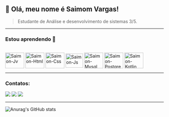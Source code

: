 ## 💜 Olá, meu nome é <strong>Saimom Vargas!</strong>

> Estudante de Análise e desenvolvimento de sistemas 3/5.

----

 ### Estou aprendendo 🚀
 <div style="display: inline_block"><br>
 <img align="center" alt="Saimon-Jv" height="50" width="60" src="https://cdn.jsdelivr.net/gh/devicons/devicon/icons/java/java-original-wordmark.svg">
  <img align="center" alt="Saimon-Html" height="50" width="60" src="https://cdn.jsdelivr.net/gh/devicons/devicon/icons/html5/html5-original-wordmark.svg">
  <img align="center" alt="Saimon-Css" height="50" width="60" src="https://cdn.jsdelivr.net/gh/devicons/devicon/icons/css3/css3-original-wordmark.svg">
  <img align="center" alt="Saimon-Js" height="45" width="55" src="https://cdn.jsdelivr.net/gh/devicons/devicon/icons/javascript/javascript-plain.svg">
  <img align="center" alt="Saimon-Mysql" height="50" width="60" src="https://cdn.jsdelivr.net/gh/devicons/devicon/icons/mysql/mysql-original-wordmark.svg">
  <img align="center" alt="Saimon-Postgres" height="50" width="60" src="https://cdn.jsdelivr.net/gh/devicons/devicon/icons/postgresql/postgresql-original-wordmark.svg">
<img align="center" alt="Saimon-Kotlin" height="50" width="60" src="https://cdn.jsdelivr.net/gh/devicons/devicon/icons/kotlin/kotlin-original-wordmark.svg">
</div>

----
### Contatos:
<div>

<a href="https://instagram.com/vargas_saimon/" target="_blank"><img src="https://img.shields.io/badge/-Instagram-%23E4405F?style=for-the-badge&logo=instagram&logoColor=white" target="_blank"></a>
<a href = "mailto:saimonmatheus@gmail.com"><img src="https://img.shields.io/badge/Gmail-D14836?style=for-the-badge&logo=gmail&logoColor=white" target="_blank"></a>
<a href="https://www.linkedin.com/in/saimomvargas/" target="_blank"><img src="https://img.shields.io/badge/-LinkedIn-%230077B5?style=for-the-badge&logo=linkedin&logoColor=white" target="_blank"></a>   
</div>

---
![Anurag's GitHub stats](https://github-readme-stats.vercel.app/api?username=SaimomVargas&show_icons=true&theme=cobalt)
